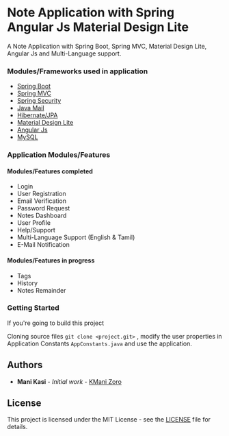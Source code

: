 # Note Application with Spring Angular Js Material Design Lite 

A Note Application with Spring Boot, Spring MVC, Material Design Lite, Angular Js and Multi-Language support.

### Modules/Frameworks used in application

* [Spring Boot](https://projects.spring.io/spring-boot/)
* [Spring MVC](https://docs.spring.io/spring/docs/current/spring-framework-reference/html/mvc.html)
* [Spring Security](https://projects.spring.io/spring-security/)
* [Java Mail](http://www.oracle.com/technetwork/java/javamail/index.html)
* [Hibernate/JPA](http://hibernate.org/)
* [Material Design Lite](https://getmdl.io/)
* [Angular Js](https://docs.angularjs.org/)
* [MySQL](https://www.mysql.com/)

### Application Modules/Features

#### Modules/Features completed
* Login 
* User Registration
* Email Verification
* Password Request
* Notes Dashboard
* User Profile
* Help/Support
* Multi-Language Support (English & Tamil) 
* E-Mail Notification

#### Modules/Features in progress
* Tags
* History
* Notes Remainder

### Getting Started

If you're going to build this project

Cloning source files `git clone <project.git>` , modify the user properties in Application Constants `AppConstants.java` and use the application.

## Authors

* **Mani Kasi** - *Initial work* - [KMani Zoro](https://github.com/kmanizoro)

## License

This project is licensed under the MIT License - see the [LICENSE](LICENSE) file for details.
